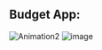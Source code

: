 ## Budget App:

![Animation2](https://user-images.githubusercontent.com/106253049/191703250-36e5d6bf-c21b-4c5f-980c-0fb7514a2c62.gif) ![image](https://user-images.githubusercontent.com/106253049/191703424-d939945c-39f0-4b8a-b810-5d6a9f5417c4.png)
